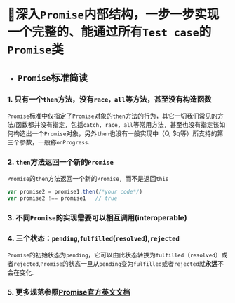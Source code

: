 # 🍁深入`Promise`内部结构，一步一步实现一个完整的、能通过所有`Test case`的`Promise`类

- ## `Promise`标准简读
### 1. 只有一个`then`方法，没有`race，all`等方法，甚至没有构造函数
`Promise`标准中仅指定了`Promise`对象的`then`方法的行为，其它一切我们常见的方法/函数都并没有指定，包括`catch`，`race`，`all`等常用方法，甚至也没有指定该如何构造出一个`Promise`对象，另外`then`也没有一般实现中（Q, $q等）所支持的第三个参数，一般称`onProgress`.

### 2. `then`方法返回一个新的`Promise`
`Promise`的`then`方法返回一个新的`Promise`，而不是返回`this`
```js
var promise2 = promise1.then(/*your code*/)
var promise2 !== promise1   // true
```
### 3. 不同`Promise`的实现需要可以相互调用(interoperable)
### 4. 三个状态：`pending`,`fulfilled`(`resolved`),`rejected`
`Promise`的初始状态为`pending`，它可以由此状态转换为`fulfilled`（`resolved`）或者`rejected`,`Promise`的状态一旦从`pending`变为`fulfilled`或者`rejected`就**永远**不会在变化.
### 5. 更多规范参照[Promise官方英文文档](https://promisesaplus.com/)
